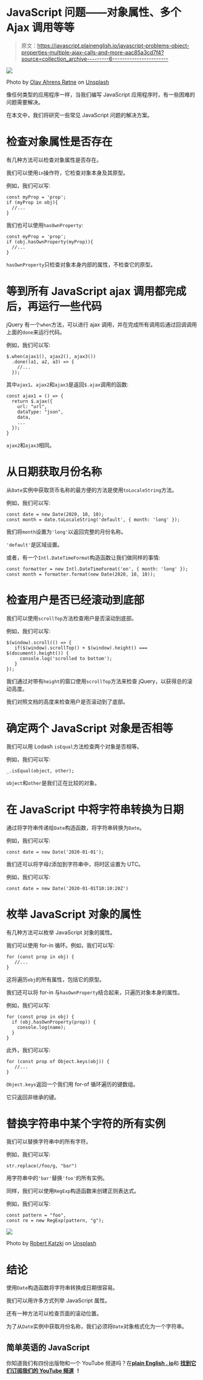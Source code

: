# JavaScript 问题——对象属性、多个 Ajax 调用等等

> 原文：<https://javascript.plainenglish.io/javascript-problems-object-properties-multiple-ajax-calls-and-more-aac85a3cd7f4?source=collection_archive---------6----------------------->

![](img/fa57d5c546173e7eba54e0a9a3b7541f.png)

Photo by [Olav Ahrens Røtne](https://unsplash.com/@olav_ahrens?utm_source=medium&utm_medium=referral) on [Unsplash](https://unsplash.com?utm_source=medium&utm_medium=referral)

像任何类型的应用程序一样，当我们编写 JavaScript 应用程序时，有一些困难的问题需要解决。

在本文中，我们将研究一些常见 JavaScript 问题的解决方案。

# 检查对象属性是否存在

有几种方法可以检查对象属性是否存在。

我们可以使用`in`操作符，它检查对象本身及其原型。

例如，我们可以写:

```
const myProp = 'prop';
if (myProp in obj){
  //...
}
```

我们也可以使用`hasOwnProperty`:

```
const myProp = 'prop';
if (obj.hasOwnProperty(myProp)){
  //...
}
```

`hasOwnProperty`只检查对象本身内部的属性，不检查它的原型。

# 等到所有 JavaScript ajax 调用都完成后，再运行一些代码

jQuery 有一个`when`方法，可以进行 ajax 调用，并在完成所有调用后通过回调调用上面的`done`来运行代码。

例如，我们可以写:

```
$.when(ajax1(), ajax2(), ajax3())
  .done((a1, a2, a3) => {
    //...
  });
```

其中`ajax1`、`ajax2`和`ajax3`是返回`$.ajax`调用的函数:

```
const ajax1 = () => {
  return $.ajax({
    url: "url",
    dataType: "json",
    data,            
    ...
  });
}
```

`ajax2`和`ajax3`相同。

# 从日期获取月份名称

从`Date`实例中获取货币名称的最方便的方法是使用`toLocaleString`方法。

例如，我们可以写:

```
const date = new Date(2020, 10, 10);
const month = date.toLocaleString('default', { month: 'long' });
```

我们将`month`设置为`'long'`以返回完整的月份名称。

`'default'`是区域设置。

或者，有一个`Intl.DateTimeFormat`构造函数让我们做同样的事情:

```
const formatter = new Intl.DateTimeFormat('en', { month: 'long' });
const month = formatter.format(new Date(2020, 10, 10));
```

# 检查用户是否已经滚动到底部

我们可以使用`scrollTop`方法检查用户是否滚动到底部。

例如，我们可以写:

```
$(window).scroll(() => {
   if($(window).scrollTop() + $(window).height() === $(document).height()) {
     console.log('scrolled to bottom');
   }
});
```

我们通过对带有`height`的窗口使用`scrollTop`方法来检查 jQuery，以获得总的滚动高度。

我们对照文档的高度来检查用户是否滚动到了底部。

# 确定两个 JavaScript 对象是否相等

我们可以用 Lodash `isEqual`方法检查两个对象是否相等。

例如，我们可以写:

```
_.isEqual(object, other);
```

`object`和`other`是我们正在比较的对象。

# 在 JavaScript 中将字符串转换为日期

通过将字符串传递给`Date`构造函数，将字符串转换为`Date`。

例如，我们可以写:

```
const date = new Date('2020-01-01');
```

我们还可以将字母`Z`添加到字符串中，将时区设置为 UTC。

例如，我们可以写:

```
const date = new Date('2020-01-01T10:10:20Z')
```

# 枚举 JavaScript 对象的属性

有几种方法可以枚举 JavaScript 对象的属性。

我们可以使用 for-in 循环。例如，我们可以写:

```
for (const prop in obj) {
   //...
}
```

这将遍历`obj`的所有属性，包括它的原型。

我们还可以将 for-in 与`hasOwnProperty`结合起来，只遍历对象本身的属性。

例如，我们可以写:

```
for (const prop in obj) {
  if (obj.hasOwnProperty(prop)) {
    console.log(name);
  }
}
```

此外，我们可以写:

```
for (const prop of Object.keys(obj)) {
   //...
}
```

`Object.keys`返回一个我们用 for-of 循环遍历的键数组。

它只返回非继承的键。

# 替换字符串中某个字符的所有实例

我们可以替换字符串中的所有字符。

例如，我们可以写:

```
str.replace(/foo/g, "bar")
```

用字符串中的`'bar'`替换`'foo'`的所有实例。

同样，我们可以使用`RegExp`构造函数来创建正则表达式。

例如，我们可以写:

```
const pattern = "foo",
const re = new RegExp(pattern, "g");
```

![](img/a4dd7e87f31a375ea11105397065fc18.png)

Photo by [Robert Katzki](https://unsplash.com/@ro_ka?utm_source=medium&utm_medium=referral) on [Unsplash](https://unsplash.com?utm_source=medium&utm_medium=referral)

# 结论

使用`Date`构造函数将字符串转换成日期很容易。

我们可以用许多方式列举 JavaScript 属性。

还有一种方法可以检查页面的滚动位置。

为了从`Date`实例中获取月份名称，我们必须将`Date`对象格式化为一个字符串。

## 简单英语的 JavaScript

你知道我们有四份出版物和一个 YouTube 频道吗？在[**plain English . io**](https://plainenglish.io/)和 [**找到它们订阅我们的 YouTube 频道**](https://www.youtube.com/channel/UCtipWUghju290NWcn8jhyAw) **！**